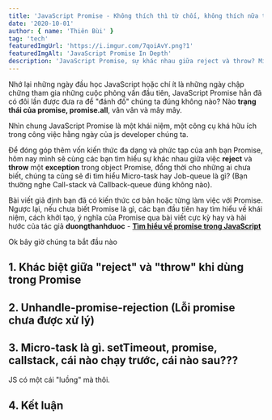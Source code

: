 ```yaml
---
title: 'JavaScript Promise - Không thích thì từ chối, không thích nữa thì quăng luôn!'
date: '2020-10-01'
author: { name: 'Thiên Bùi' }
tag: 'tech'
featuredImgUrl: 'https://i.imgur.com/7qoiAvY.png?1'
featuredImgAlt: 'JavaScript Promise In Depth'
description: 'JavaScript Promise, sự khác nhau giữa reject và throw? Micro-task là gì? Chúng ta sẽ tìm hiểu những vấn đề này trong bài viết ngày hôm nay'
---
```


Nhớ lại những ngày đầu học JavaScript hoặc chí ít là những ngày chập chững tham gia những cuộc phỏng vấn đầu tiên, JavaScript Promise hẳn đã có đôi lần được đưa ra để "đánh đố" chúng ta đúng không nào? Nào **trạng thái của promise, promise.all**, vân vân và mây mây.

Nhìn chung JavaScript Promise là một khái niệm, một công cụ khá hữu ích trong công việc hằng ngày của js developer chúng ta.

Để đóng góp thêm vốn kiến thức đa dạng và phức tạp của anh bạn Promise, hôm nay mình sẽ cùng các bạn tìm hiểu sự khác nhau giữa việc **reject** và **throw** một **exception** trong object Promise, đồng thời cho những ai chưa biết, chúng ta cũng sẽ đi tìm hiểu Micro-task hay Job-queue là gì? (Bạn thường nghe Call-stack và Callback-queue đúng không nào).

Bài viết giả định bạn đã có kiến thức cơ bản hoặc từng làm việc với Promise. Ngược lại, nếu chưa biết Promise là gì, các bạn đầu tiên hay tìm hiểu về khái niệm, cách khởi tạo, ý nghĩa của Promise qua bài viết cực kỳ hay và hài hước của tác giả **duongthanhduoc** - <a target="_blank" rel="noopener noreferrer" href="https://duthaho.com/js-promise/">**Tìm hiểu về promise trong JavaScript**</a>

Ok bây giờ chúng ta bắt đầu nào

## 1. Khác biệt giữa "reject" và "throw" khi dùng trong Promise



## 2. Unhandle-promise-rejection (Lỗi promise chưa được xử lý)

## 3. Micro-task là gì. setTimeout, promise, callstack, cái nào chạy trước, cái nào sau???
JS có một cái "luồng" mà thôi.


## 4. Kết luận
